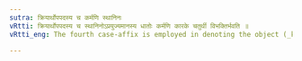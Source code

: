 ```yaml
---
sutra: क्रियार्थोपपदस्य च कर्मणि स्थानिनः
vRtti: क्रियार्थोपपदस्य च स्थानिनोऽप्रयुज्यमानस्य धातोः कर्मणि कारके चतुर्थी विभक्तिर्भवति ॥
vRtti_eng: The fourth case-affix is employed in denoting the object (_karma_) of that verb, which is suppressed (_sthani_) in a sentence, and which has in construction (_upapada_) therewith another verb, denoting an action, performed for the sake of the future action (_kriyarthe_ (III. 3. 10.)).

---
```

